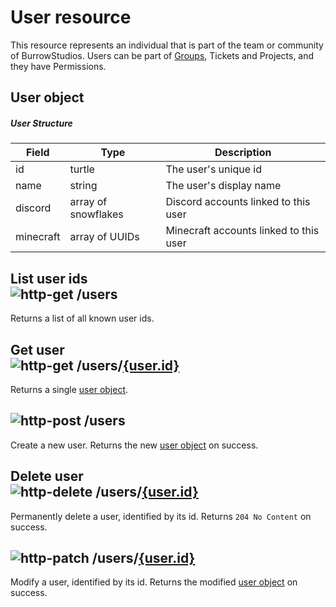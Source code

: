 [http-get]: https://img.shields.io/badge/GET-505CDC
[http-post]: https://img.shields.io/badge/POST-23A559
[http-put]: https://img.shields.io/badge/PUT-AC5A1F
[http-delete]: https://img.shields.io/badge/DELETE-A12828
[http-patch]: https://img.shields.io/badge/PATCH-AF7615

# User resource

This resource represents an individual that is part of the team or community of BurrowStudios. Users can be part of
[Groups](Group.md), Tickets and Projects, and they have Permissions.

## User object

##### User Structure

| Field     | Type                | Description                            |
|-----------|---------------------|----------------------------------------|
| id        | turtle              | The user's unique id                   |
| name      | string              | The user's display name                |
| discord   | array of snowflakes | Discord accounts linked to this user   |
| minecraft | array of UUIDs      | Minecraft accounts linked to this user |

## List user ids</br>![http-get] /users
Returns a list of all known user ids.

## Get user</br>![http-get] /users/[{user.id}](#user-object)
Returns a single [user object](#user-object).

## ![http-post] /users
Create a new user.
Returns the new [user object](#user-object) on success.

## Delete user</br>![http-delete] /users/[{user.id}](#user-object)
Permanently delete a user, identified by its id.
Returns `204 No Content` on success.

## ![http-patch] /users/[{user.id}](#user-object)
Modify a user, identified by its id.
Returns the modified [user object](#user-object) on success.